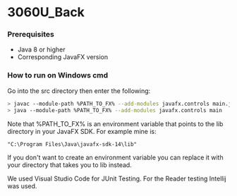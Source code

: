 # 3060U_Back

### Prerequisites
- Java 8 or higher 
- Corresponding JavaFX version

### How to run on Windows cmd
Go into the src directory then enter the following:
```bash
> javac --module-path %PATH_TO_FX% --add-modules javafx.controls main.java
> java --module-path %PATH_TO_FX% --add-modules javafx.controls main
```
Note that %PATH_TO_FX% is an environment variable that points to the lib directory in your JavaFX SDK. For example mine is:
```
"C:\Program Files\Java\javafx-sdk-14\lib"
```
If you don't want to create an environment variable you can replace it with your directory that takes you to lib instead.

We used Visual Studio Code for JUnit Testing. For the Reader testing Intellij was used.
